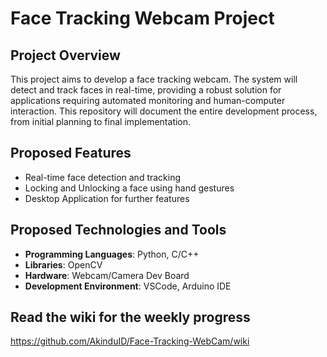 # Face Tracking Webcam Project

## Project Overview
This project aims to develop a face tracking webcam. The system will detect and track faces in real-time, providing a robust solution for applications requiring automated monitoring and human-computer interaction. This repository will document the entire development process, from initial planning to final implementation.

## Proposed Features
- Real-time face detection and tracking
- Locking and Unlocking a face using hand gestures
- Desktop Application for further features

## Proposed Technologies and Tools
- **Programming Languages**: Python, C/C++
- **Libraries**: OpenCV
- **Hardware**: Webcam/Camera Dev Board
- **Development Environment**: VSCode, Arduino IDE

## Read the wiki for the weekly progress
https://github.com/AkinduID/Face-Tracking-WebCam/wiki

